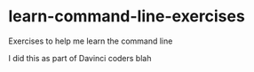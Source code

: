 # learn-command-line-exercises
Exercises to help me learn the command line

I did this as part of Davinci coders blah
